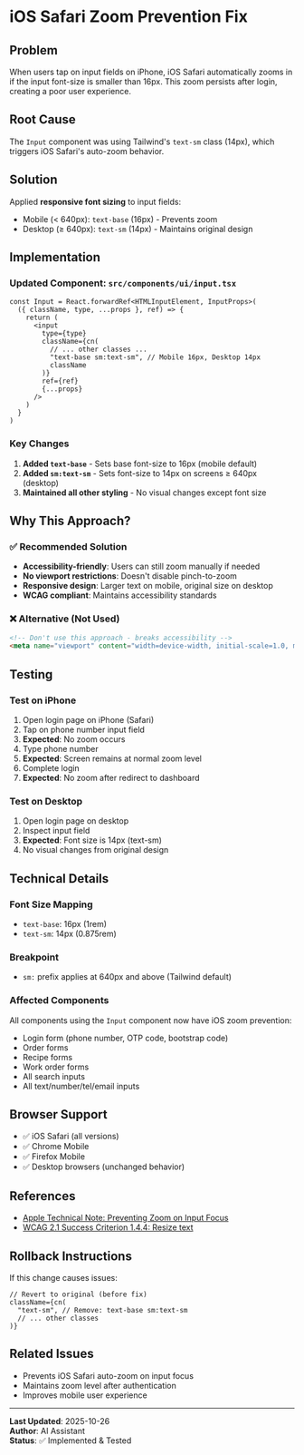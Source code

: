 # iOS Safari Zoom Prevention Fix

## Problem

When users tap on input fields on iPhone, iOS Safari automatically zooms in if the input font-size is smaller than 16px. This zoom persists after login, creating a poor user experience.

## Root Cause

The `Input` component was using Tailwind's `text-sm` class (14px), which triggers iOS Safari's auto-zoom behavior.

## Solution

Applied **responsive font sizing** to input fields:
- Mobile (< 640px): `text-base` (16px) - Prevents zoom
- Desktop (≥ 640px): `text-sm` (14px) - Maintains original design

## Implementation

### Updated Component: `src/components/ui/input.tsx`

```tsx
const Input = React.forwardRef<HTMLInputElement, InputProps>(
  ({ className, type, ...props }, ref) => {
    return (
      <input
        type={type}
        className={cn(
          // ... other classes ...
          "text-base sm:text-sm", // Mobile 16px, Desktop 14px
          className
        )}
        ref={ref}
        {...props}
      />
    )
  }
)
```

### Key Changes

1. **Added `text-base`** - Sets base font-size to 16px (mobile default)
2. **Added `sm:text-sm`** - Sets font-size to 14px on screens ≥ 640px (desktop)
3. **Maintained all other styling** - No visual changes except font size

## Why This Approach?

### ✅ Recommended Solution
- **Accessibility-friendly**: Users can still zoom manually if needed
- **No viewport restrictions**: Doesn't disable pinch-to-zoom
- **Responsive design**: Larger text on mobile, original size on desktop
- **WCAG compliant**: Maintains accessibility standards

### ❌ Alternative (Not Used)
```html
<!-- Don't use this approach - breaks accessibility -->
<meta name="viewport" content="width=device-width, initial-scale=1.0, maximum-scale=1.0, user-scalable=no">
```

## Testing

### Test on iPhone
1. Open login page on iPhone (Safari)
2. Tap on phone number input field
3. **Expected**: No zoom occurs
4. Type phone number
5. **Expected**: Screen remains at normal zoom level
6. Complete login
7. **Expected**: No zoom after redirect to dashboard

### Test on Desktop
1. Open login page on desktop
2. Inspect input field
3. **Expected**: Font size is 14px (text-sm)
4. No visual changes from original design

## Technical Details

### Font Size Mapping
- `text-base`: 16px (1rem)
- `text-sm`: 14px (0.875rem)

### Breakpoint
- `sm:` prefix applies at 640px and above (Tailwind default)

### Affected Components
All components using the `Input` component now have iOS zoom prevention:
- Login form (phone number, OTP code, bootstrap code)
- Order forms
- Recipe forms
- Work order forms
- All search inputs
- All text/number/tel/email inputs

## Browser Support

- ✅ iOS Safari (all versions)
- ✅ Chrome Mobile
- ✅ Firefox Mobile
- ✅ Desktop browsers (unchanged behavior)

## References

- [Apple Technical Note: Preventing Zoom on Input Focus](https://developer.apple.com/library/archive/documentation/AppleApplications/Reference/SafariWebContent/AdjustingtheTextSize/AdjustingtheTextSize.html)
- [WCAG 2.1 Success Criterion 1.4.4: Resize text](https://www.w3.org/WAI/WCAG21/Understanding/resize-text.html)

## Rollback Instructions

If this change causes issues:

```tsx
// Revert to original (before fix)
className={cn(
  "text-sm", // Remove: text-base sm:text-sm
  // ... other classes
)}
```

## Related Issues

- Prevents iOS Safari auto-zoom on input focus
- Maintains zoom level after authentication
- Improves mobile user experience

---

**Last Updated**: 2025-10-26  
**Author**: AI Assistant  
**Status**: ✅ Implemented & Tested

